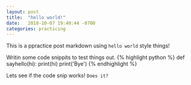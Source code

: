 ```yaml
---
layout: post
title:  "hello world!"
date:   2018-10-07 19:40:44 -0700
categories: practicing
---
```


This is a ppractice post markdown using `hello world` style things!

Writin some code snippits to test things out.
{% highlight python %}
def sayhello(hi):
  print(hi)
  print('Bye')
{% endhighlight %}

Lets see if the code snip works! `Does it?`
